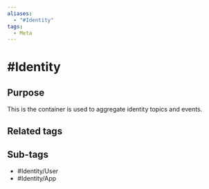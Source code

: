 ```yaml
---
aliases:
  - "#Identity"
tags:
  - Meta
---
```


# #Identity

## Purpose

This is the container is used to aggregate identity topics and events.

## Related tags

## Sub-tags

- #Identity/User
- #Identity/App